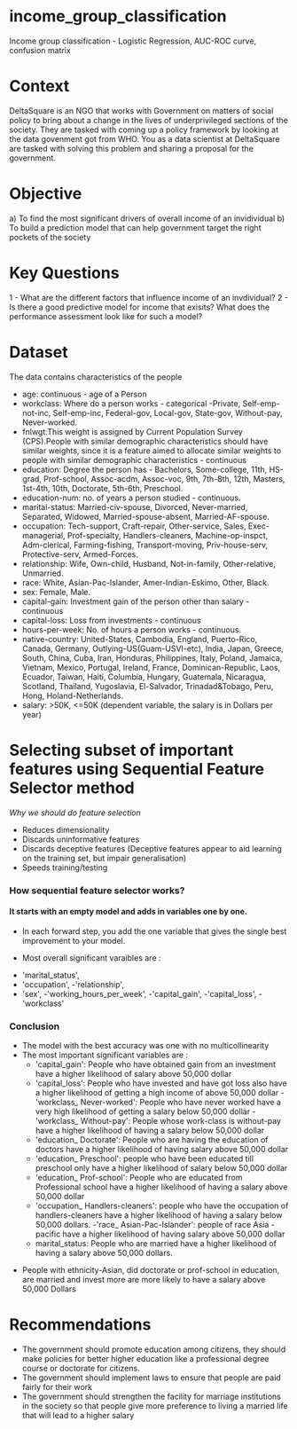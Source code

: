 # income_group_classification
Income group classification - Logistic Regression, AUC-ROC curve, confusion matrix

# Context 
DeltaSquare is an NGO that works with Government on matters of social policy to bring about a change in the lives of underprivileged sections of the society. They are tasked with coming up a policy framework by looking at the data govenment got from WHO. You as a data scientist at DeltaSquare are tasked with solving this problem and sharing a proposal for the government. 

# Objective

a) To find the most significant drivers of overall income of an invidividual
b) To build a prediction model that can help government target the right pockets of the society 

# Key Questions

1 - What are the different factors that influence income of an invdividual?
2 - Is there a good predictive model for income that exisits? What does the performance assessment look like for such a model?

# Dataset

The data contains characteristics of the people
* age: continuous - age of a Person 
* workclass: Where do a person works - categorical -Private, Self-emp-not-inc, Self-emp-inc, Federal-gov, Local-gov, State-gov, Without-pay, Never-worked.
* fnlwgt:This weight is assigned by  Current Population Survey (CPS).People with similar demographic characteristics should have similar weights, since it is a feature aimed to allocate similar weights to people with similar demographic characteristics -  continuous 
* education: Degree the person has - Bachelors, Some-college, 11th, HS-grad, Prof-school, Assoc-acdm, Assoc-voc, 9th, 7th-8th, 12th, Masters, 1st-4th, 10th, Doctorate, 5th-6th, Preschool.
* education-num: no. of years a person studied - continuous.
* marital-status: Married-civ-spouse, Divorced, Never-married, Separated, Widowed, Married-spouse-absent, Married-AF-spouse.
* occupation: Tech-support, Craft-repair, Other-service, Sales, Exec-managerial, Prof-specialty, Handlers-cleaners, Machine-op-inspct, Adm-clerical, Farming-fishing, Transport-moving, Priv-house-serv, Protective-serv, Armed-Forces.
* relationship: Wife, Own-child, Husband, Not-in-family, Other-relative, Unmarried.
* race: White, Asian-Pac-Islander, Amer-Indian-Eskimo, Other, Black.
* sex: Female, Male.
* capital-gain: Investment gain of the person other than salary - continuous
* capital-loss: Loss from investments - continuous
* hours-per-week: No. of hours a person works - continuous.
* native-country: United-States, Cambodia, England, Puerto-Rico, Canada, Germany, Outlying-US(Guam-USVI-etc), India, Japan, Greece, South, China, Cuba, Iran, Honduras, Philippines, Italy, Poland, Jamaica, Vietnam, Mexico, Portugal, Ireland, France, Dominican-Republic, Laos, Ecuador, Taiwan, Haiti, Columbia, Hungary, Guatemala, Nicaragua, Scotland, Thailand, Yugoslavia, El-Salvador, Trinadad&Tobago, Peru, Hong, Holand-Netherlands.
* salary: >50K, <=50K (dependent variable, the salary is in Dollars per year)

# Selecting subset of important features using Sequential Feature Selector method
*Why we should do feature selection*
- Reduces dimensionality
- Discards uninformative features
- Discards deceptive features (Deceptive features appear to aid learning on the training set, but impair generalisation)
- Speeds training/testing

### How sequential feature selector works?
#### It starts with an empty model and adds in variables one by one.
* In each forward step, you add the one variable that gives the single best improvement to your model.

* Most overall significant varaibles  are  :
 - 'marital_status',
 - 'occupation', 
 -'relationship',
 - 'sex', 
 -'working_hours_per_week', 
 -'capital_gain', 
 -'capital_loss', 
 -'workclass'
 
 ### Conclusion
- The model with the best accuracy was one with no multicollinearity
- The most important significant variables are :
  - 'capital_gain': People who have obtained gain from an investment have a higher likelihood of salary above 50,000 dollar
  - 'capital_loss': People who have invested and have got loss also have a higher likelihood of getting a high income of above 50,000 dollar
  -'workclass_ Never-worked': People who have never worked have a very high likelihood of getting a salary below 50,000 dollar
  -'workclass_ Without-pay': People whose work-class is without-pay have a higher likelihood of having a salary below 50,000 dollar
  - 'education_ Doctorate': People who are having the education of doctors have a higher likelihood of having salary above 50,000 dollar
  - 'education_ Preschool': people who have been educated till preschool only have a higher likelihood of salary below 50,000 dollar
  - 'education_ Prof-school': People who are educated from Professional school have a higher likelihood of having a salary above 50,000 dollar
  - 'occupation_ Handlers-cleaners': people who have the occupation of handlers-cleaners have a higher likelihood of having a salary below 50,000 dollars. 
  -'race_ Asian-Pac-Islander': people of race Asia -pacific have a higher likelihood of having salary above 50,000 dollar
  - marital_status: People who are married have a higher likelihood of having a salary above 50,000 dollars.

* People with ethnicity-Asian, did doctorate or prof-school in education, are married and invest more are more likely to have a salary above 50,000 Dollars

# Recommendations
- The government should promote education among citizens, they should make policies for better higher education like a professional degree course or doctorate for citizens.
- The government should implement laws to ensure that people are paid fairly for their work
- The government should strengthen the facility for marriage institutions in the society so that people give more preference to living a married life that will lead to a higher salary
